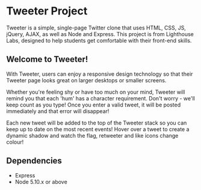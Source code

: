 # Tweeter Project

Tweeter is a simple, single-page Twitter clone that uses HTML, CSS, JS, jQuery, AJAX, as well as Node and Express.  This project is from Lighthouse Labs, designed to help students get comfortable with their front-end skills.

## Welcome to Tweeter!

With Tweeter, users can enjoy a responsive design technology so that their Tweeter page looks great on larger desktops or smaller screens.



Whether you're feeling shy or have too much on your mind, Tweeter will remind you that each 'hum' has a character requirement.  Don't worry - we'll keep count as you type!  Once you enter a valid tweet, it will be posted immediately and that error will disappear!



Each new tweet will be added to the top of the Tweeter stack so you can keep up to date on the most recent events!  Hover over a tweet to create a dynamic shadow and watch the flag, retweeter and like icons change colour!

## Dependencies

- Express
- Node 5.10.x or above
